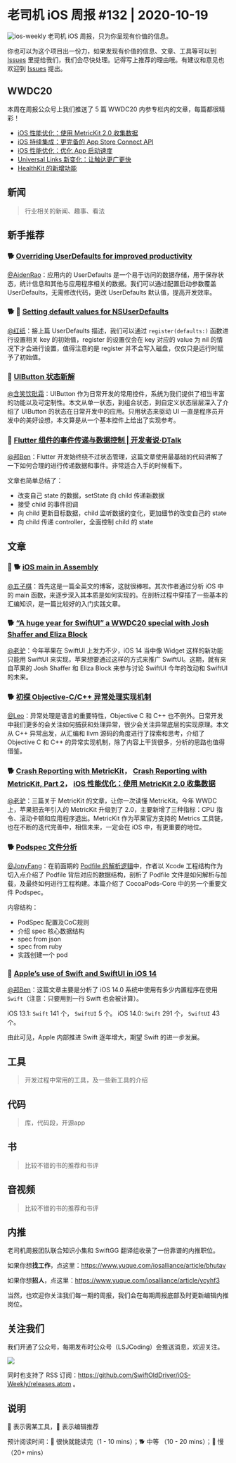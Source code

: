 # 老司机 iOS 周报 #132 | 2020-10-19

![ios-weekly](https://github.com/SwiftOldDriver/iOS-Weekly/blob/master/assets/ios-weekly.png?raw=true)
老司机 iOS 周报，只为你呈现有价值的信息。

你也可以为这个项目出一份力，如果发现有价值的信息、文章、工具等可以到 [Issues](https://github.com/SwiftOldDriver/iOS-Weekly/issues) 里提给我们，我们会尽快处理。记得写上推荐的理由哦。有建议和意见也欢迎到 [Issues](https://github.com/SwiftOldDriver/iOS-Weekly/issues) 提出。

## WWDC20

本周在周报公众号上我们推送了 5 篇 WWDC20 内参专栏内的文章，每篇都很精彩！

- [iOS 性能优化：使用 MetricKit 2.0 收集数据](https://mp.weixin.qq.com/s/cbP0QlxVlr5oeTrf6yYfFw)
- [iOS 持续集成：更完备的 App Store Connect API](https://mp.weixin.qq.com/s/KnryMnySoOXvf8K7kQVwmA)
- [iOS 性能优化：优化 App 启动速度](https://mp.weixin.qq.com/s/h3vB_zEJBAHCfGmD5EkMcw)
- [Universal Links 新变化：让触达更广更快](https://mp.weixin.qq.com/s/mnZDKVk_0B60PnX_nSzFpA)
- [HealthKit 的新增功能](https://mp.weixin.qq.com/s/sa0yWgawgfHco9_7dQ5wyg)

## 新闻

> 行业相关的新闻、趣事、看法

## 新手推荐

### 🐕 [Overriding UserDefaults for improved productivity](https://www.avanderlee.com/xcode/overriding-userdefaults-launch-arguments/)

[@AidenRao](https://weibo.com/AidenRao)：应用内的 UserDefaults 是一个易于访问的数据存储，用于保存状态，统计信息和其他与应用程序相关的数据。我们可以通过配置启动参数覆盖 UserDefaults，无需修改代码，更改 UserDefaults 默认值，提高开发效率。

### 🐕 🚧 [Setting default values for NSUserDefaults](https://sarunw.com/posts/setting-default-value-for-nsuserdefaults/)

[@红纸](https://github.com/nianran)：接上篇 UserDefaults 描述，我们可以通过 `register(defaults:)` 函数进行设置相关 key 的初始值，register 的设置仅会在 key 对应的 value 为 nil 的情况下才会进行设置，值得注意的是 register 并不会写入磁盘，仅仅只是运行时赋予了初始值。

### 🐎 [UIButton 状态新解](https://mp.weixin.qq.com/s/nD-HV-gkKJr1MWU_agwkyg)

[@含笑饮砒霜](https://weibo.com/chinafishnews/)：UIButton 作为日常开发的常用控件，系统为我们提供了相当丰富的功能以及可定制性。本文从单一状态，到组合状态，到自定义状态层层深入了介绍了 UIButton 的状态在日常开发中的应用。只用状态来驱动 UI 一直是程序员开发中的美好设想，本文算是从一个基本控件上给出了实现参考。

### 🐎 [Flutter 组件的事件传递与数据控制 | 开发者说·DTalk](https://mp.weixin.qq.com/s/mO2lT_s1s5a94KeirPpeVg)

[@邦Ben](https://weibo.com/linwenbang/)：Flutter 开发始终绕不过状态管理，这篇文章使用最基础的代码讲解了一下如何合理的进行传递数据和事件。非常适合入手的时候看下。

文章也简单总结了：

- 改变自己 state 的数据，setState 向 child 传递新数据
- 接受 child 的事件回调
- 向 child 更新目标数据，child 监听数据的变化，更加细节的改变自己的 state
- 向 child 传递 controller，全面控制 child 的 state

## 文章

### 🌟 🐕 [iOS main in Assembly](https://suelan.github.io/2020/08/18/20200817-ios-main-in-assembly/)

[@五子棋](https://satanwoo.github.io)：首先这是一篇全英文的博客，这就很棒啦。其次作者通过分析 iOS 中的 main 函数，来逐步深入其本质是如何实现的。在剖析过程中穿插了一些基本的汇编知识，是一篇比较好的入门实践文章。

### 🐕 [“A huge year for SwiftUI” a WWDC20 special with Josh Shaffer and Eliza Block](https://www.swiftbysundell.com/podcast/76/)

[@老驴](https://www.weibo.com/6090610445)：今年苹果在 SwiftUI 上发力不少，iOS 14 当中像 Widget 这样的新功能只能用 SwiftUI 来实现，苹果想要通过这样的方式来推广 SwiftUI。这期，就有来自苹果的 Josh Shaffer 和 Eliza Block 来参与讨论 SwiftUI 今年的改动和 SwiftUI 的未来。

### 🐕 [初探 Objective-C/C++ 异常处理实现机制](https://mp.weixin.qq.com/s/4Rcaee6kwWmrS3v_M9y0KQ)

[@Leo](https://github.com/leomobiledeveloper)：异常处理是语言的重要特性，Objective C 和 C++ 也不例外。日常开发中我们更多的会关注如何捕获和处理异常，很少会关注异常底层的实现原理。本文从 C++ 异常出发，从汇编和 llvm 源码的角度进行了探索和思考，介绍了 Objective C 和 C++ 的异常实现机制，除了内容上干货很多，分析的思路也值得借鉴。

### 🐕 [Crash Reporting with MetricKit](https://www.chimehq.com/blog/metrickit-crash-reporting)， [Crash Reporting with MetricKit, Part 2](https://www.chimehq.com/blog/metrickit-crash-reporting-part-2)， [iOS 性能优化：使用 MetricKit 2.0 收集数据](https://mp.weixin.qq.com/s/cbP0QlxVlr5oeTrf6yYfFw)

[@老驴](https://www.weibo.com/6090610445)：三篇关于 MetricKit 的文章，让你一次读懂 MetricKit。今年 WWDC 上，苹果把去年引入的 MetricKit 升级到了 2.0，主要新增了三种指标：CPU 指令、滚动卡顿和应用程序退出。MetricKit 作为苹果官方支持的 Metrics 工具链，也在不断的迭代完善中，相信未来，一定会在 iOS 中，有更重要的地位。

### 🐕 [Podspec 文件分析](https://mp.weixin.qq.com/s/CBkO-UfiPTMY5drIX_ZhKQ)

[@JonyFang](https://github.com/JonyFang)：在前面期的 [Podfile 的解析逻辑](https://mp.weixin.qq.com/s?__biz=MzA5MTM1NTc2Ng==&mid=2458324199&idx=1&sn=3886bbbcef3640bf97e16fcec34b451f&chksm=870e03feb0798ae84ab4b5dab26dfbe8ebbac0bca8491493fa4919f6069bfef58cd04df5ab34&scene=21#wechat_redirect)中，作者以 Xcode 工程结构作为切入点介绍了 Podfile 背后对应的数据结构，剖析了 Podfile 文件是如何解析与加载，及最终如何进行工程构建。本篇介绍了 CocoaPods-Core 中的另一个重要文件 Podspec。

内容结构：
- PodSpec 配置及CoC规则
- 介绍 spec 核心数据结构
- spec from json
- spec from ruby
- 实践创建一个 pod

### 🐎 [Apple’s use of Swift and SwiftUI in iOS 14](https://blog.timac.org/2020/0927-state-of-swift-ios14/)

[@邦Ben](https://weibo.com/linwenbang/)：这篇文章主要是分析了 iOS 14.0 系统中使用有多少内置程序在使用 `Swift`（注意：只要用到一行 Swift 也会被计算）。

iOS 13.1: `Swift` 141 个， `SwiftUI` 5 个。
iOS 14.0: `Swift` 291 个， `SwiftUI` 43 个。

由此可见，Apple 内部推进 Swift 逐年增大，期望 Swift 的进一步发展。


## 工具

> 开发过程中常用的工具，及一些新工具的介绍

## 代码

> 库，代码段，开源app

## 书

> 比较不错的书的推荐和书评

## 音视频

> 比较不错的书的推荐和书评

## 内推

老司机周报团队联合知识小集和 SwiftGG 翻译组收录了一份靠谱的内推职位。

如果你想**找工作**，点这里：https://www.yuque.com/iosalliance/article/bhutav

如果你想**招人**，点这里：https://www.yuque.com/iosalliance/article/ycyhf3

当然，也欢迎你关注我们每一期的周报，我们会在每期周报底部及时更新编辑内推岗位。

## 关注我们

我们开通了公众号，每期发布时公众号（LSJCoding）会推送消息，欢迎关注。

![](https://github.com/SwiftOldDriver/iOS-Weekly/blob/master/assets/qrcode_for_wechat.jpg?raw=true)

同时也支持了 RSS 订阅：https://github.com/SwiftOldDriver/iOS-Weekly/releases.atom 。

## 说明

🚧 表示需某工具，🌟 表示编辑推荐

预计阅读时间：🐎 很快就能读完（1 - 10 mins）；🐕 中等 （10 - 20 mins）；🐢 慢（20+ mins）
